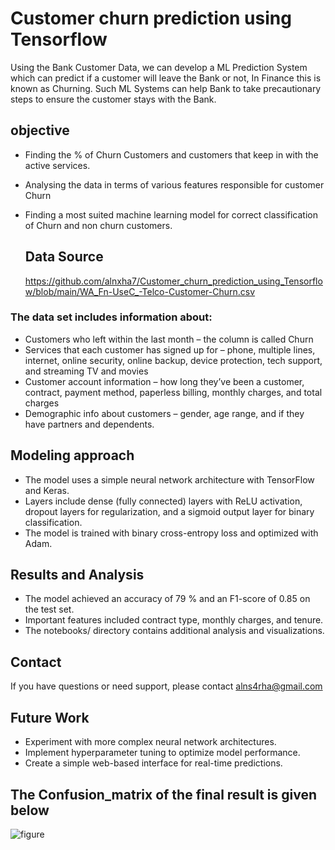 # Customer churn prediction using Tensorflow

Using the Bank Customer Data, we can develop a ML Prediction System which can predict if a customer will leave the Bank or not, In Finance this is known as Churning.
Such ML Systems can help Bank to take precautionary steps to ensure the customer stays with the Bank.

## objective
* Finding the % of Churn Customers and customers that keep in with the active services.
* Analysing the data in terms of various features responsible for customer Churn
* Finding a most suited machine learning model for correct classification of Churn and non churn customers.

  ## Data Source

  https://github.com/alnxha7/Customer_churn_prediction_using_Tensorflow/blob/main/WA_Fn-UseC_-Telco-Customer-Churn.csv
  
### The data set includes information about:
* Customers who left within the last month – the column is called Churn
* Services that each customer has signed up for – phone, multiple lines, internet, online security, online backup, device protection, tech support, and streaming TV and movies
* Customer account information – how long they’ve been a customer, contract, payment method, paperless billing, monthly charges, and total charges
* Demographic info about customers – gender, age range, and if they have partners and dependents.

## Modeling approach

* The model uses a simple neural network architecture with TensorFlow and Keras.
* Layers include dense (fully connected) layers with ReLU activation, dropout layers for regularization, and a sigmoid output layer for binary 
  classification.
* The model is trained with binary cross-entropy loss and optimized with Adam.

## Results and Analysis
* The model achieved an accuracy of 79 % and an F1-score of 0.85 on the test set.
* Important features included contract type, monthly charges, and tenure.
* The notebooks/ directory contains additional analysis and visualizations.

## Contact
If you have questions or need support, please contact alns4rha@gmail.com

## Future Work
* Experiment with more complex neural network architectures.
* Implement hyperparameter tuning to optimize model performance.
* Create a simple web-based interface for real-time predictions.

## The Confusion_matrix of the final result is given below
  
![figure](https://github.com/alnxha7/Customer_churn_prediction_using_Tensorflow/assets/129566733/92496593-1c39-4f32-a5f4-56c941d983e1)




